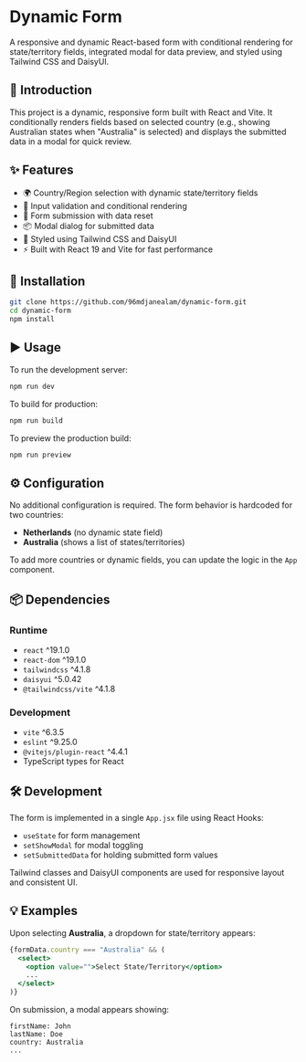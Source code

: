 # Dynamic Form

A responsive and dynamic React-based form with conditional rendering for state/territory fields, integrated modal for data preview, and styled using Tailwind CSS and DaisyUI.


## 🚀 Introduction

This project is a dynamic, responsive form built with React and Vite. It conditionally renders fields based on selected country (e.g., showing Australian states when "Australia" is selected) and displays the submitted data in a modal for quick review.

## ✨ Features

- 🌍 Country/Region selection with dynamic state/territory fields
- 🧾 Input validation and conditional rendering
- 💾 Form submission with data reset
- 📦 Modal dialog for submitted data
- 🎨 Styled using Tailwind CSS and DaisyUI
- ⚡ Built with React 19 and Vite for fast performance

## 🔧 Installation

```bash
git clone https://github.com/96mdjanealam/dynamic-form.git
cd dynamic-form
npm install
````

## ▶️ Usage

To run the development server:

```bash
npm run dev
```

To build for production:

```bash
npm run build
```

To preview the production build:

```bash
npm run preview
```

## ⚙️ Configuration

No additional configuration is required. The form behavior is hardcoded for two countries:

* **Netherlands** (no dynamic state field)
* **Australia** (shows a list of states/territories)

To add more countries or dynamic fields, you can update the logic in the `App` component.

## 📦 Dependencies

### Runtime

* `react` ^19.1.0
* `react-dom` ^19.1.0
* `tailwindcss` ^4.1.8
* `daisyui` ^5.0.42
* `@tailwindcss/vite` ^4.1.8

### Development

* `vite` ^6.3.5
* `eslint` ^9.25.0
* `@vitejs/plugin-react` ^4.4.1
* TypeScript types for React

## 🛠 Development

The form is implemented in a single `App.jsx` file using React Hooks:

* `useState` for form management
* `setShowModal` for modal toggling
* `setSubmittedData` for holding submitted form values

Tailwind classes and DaisyUI components are used for responsive layout and consistent UI.

## 💡 Examples

Upon selecting **Australia**, a dropdown for state/territory appears:

```jsx
{formData.country === "Australia" && (
  <select>
    <option value="">Select State/Territory</option>
    ...
  </select>
)}
```

On submission, a modal appears showing:

```text
firstName: John
lastName: Doe
country: Australia
...
```